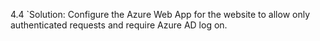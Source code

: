 4.4
`Solution: Configure the Azure Web App for the website to allow only authenticated requests and require Azure AD log on.
